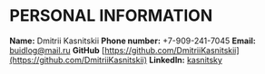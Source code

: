 # PERSONAL INFORMATION
**Name:** Dmitrii Kasnitskii
**Phone number:** +7-909-241-7045
**Email:** [buidlog@mail.ru](https://mail.ru/)
**GitHub** [https://github.com/DmitriiKasnitskii](https://github.com/DmitriiKasnitskii)
**LinkedIn:** [kasnitsky](https://www.linkedin.com/in/kasnitsky/)
